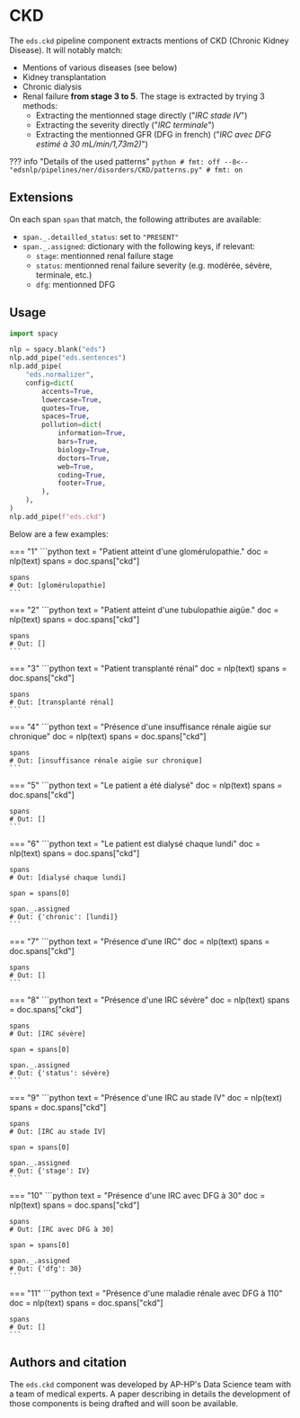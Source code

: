 # CKD

The `eds.ckd` pipeline component extracts mentions of CKD (Chronic Kidney Disease). It will notably match:

- Mentions of various diseases (see below)
- Kidney transplantation
- Chronic dialysis
- Renal failure **from stage 3 to 5**. The stage is extracted by trying 3 methods:
    - Extracting the mentionned stage directly ("*IRC stade IV*")
    - Extracting the severity directly ("*IRC terminale*")
    - Extracting the mentionned GFR (DFG in french) ("*IRC avec DFG estimé à 30 mL/min/1,73m2)*")

??? info "Details of the used patterns"
    <!-- no-check -->
    ```python
    # fmt: off
    --8<-- "edsnlp/pipelines/ner/disorders/CKD/patterns.py"
    # fmt: on
    ```

## Extensions

On each span `span` that match, the following attributes are available:

- `span._.detailled_status`: set to `"PRESENT"`
- `span._.assigned`: dictionary with the following keys, if relevant:
    - `stage`: mentionned renal failure stage
    - `status`: mentionned renal failure severity (e.g. modérée, sévère, terminale, etc.)
    - `dfg`: mentionned DFG

## Usage


```python
import spacy

nlp = spacy.blank("eds")
nlp.add_pipe("eds.sentences")
nlp.add_pipe(
    "eds.normalizer",
    config=dict(
        accents=True,
        lowercase=True,
        quotes=True,
        spaces=True,
        pollution=dict(
            information=True,
            bars=True,
            biology=True,
            doctors=True,
            web=True,
            coding=True,
            footer=True,
        ),
    ),
)
nlp.add_pipe(f"eds.ckd")
```

Below are a few examples:




=== "1"
    ```python
    text = "Patient atteint d'une glomérulopathie."
    doc = nlp(text)
    spans = doc.spans["ckd"]

    spans
    # Out: [glomérulopathie]
    ```



=== "2"
    ```python
    text = "Patient atteint d'une tubulopathie aigüe."
    doc = nlp(text)
    spans = doc.spans["ckd"]

    spans
    # Out: []
    ```



=== "3"
    ```python
    text = "Patient transplanté rénal"
    doc = nlp(text)
    spans = doc.spans["ckd"]

    spans
    # Out: [transplanté rénal]
    ```



=== "4"
    ```python
    text = "Présence d'une insuffisance rénale aigüe sur chronique"
    doc = nlp(text)
    spans = doc.spans["ckd"]

    spans
    # Out: [insuffisance rénale aigüe sur chronique]
    ```



=== "5"
    ```python
    text = "Le patient a été dialysé"
    doc = nlp(text)
    spans = doc.spans["ckd"]

    spans
    # Out: []
    ```



=== "6"
    ```python
    text = "Le patient est dialysé chaque lundi"
    doc = nlp(text)
    spans = doc.spans["ckd"]

    spans
    # Out: [dialysé chaque lundi]

    span = spans[0]

    span._.assigned
    # Out: {'chronic': [lundi]}
    ```



=== "7"
    ```python
    text = "Présence d'une IRC"
    doc = nlp(text)
    spans = doc.spans["ckd"]

    spans
    # Out: []
    ```



=== "8"
    ```python
    text = "Présence d'une IRC sévère"
    doc = nlp(text)
    spans = doc.spans["ckd"]

    spans
    # Out: [IRC sévère]

    span = spans[0]

    span._.assigned
    # Out: {'status': sévère}
    ```



=== "9"
    ```python
    text = "Présence d'une IRC au stade IV"
    doc = nlp(text)
    spans = doc.spans["ckd"]

    spans
    # Out: [IRC au stade IV]

    span = spans[0]

    span._.assigned
    # Out: {'stage': IV}
    ```



=== "10"
    ```python
    text = "Présence d'une IRC avec DFG à 30"
    doc = nlp(text)
    spans = doc.spans["ckd"]

    spans
    # Out: [IRC avec DFG à 30]

    span = spans[0]

    span._.assigned
    # Out: {'dfg': 30}
    ```



=== "11"
    ```python
    text = "Présence d'une maladie rénale avec DFG à 110"
    doc = nlp(text)
    spans = doc.spans["ckd"]

    spans
    # Out: []
    ```

## Authors and citation

The `eds.ckd` component was developed by AP-HP's Data Science team with a team of medical experts. A paper describing in details the development of those components is being drafted and will soon be available.
